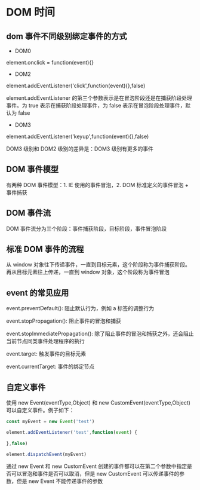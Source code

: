 # DOM 时间

## dom 事件不同级别绑定事件的方式

* DOM0

element.onclick = function(event){}

* DOM2

element.addEventListener('click',function(event){},false)

element.addEventListener 的第三个参数表示是在冒泡阶段还是在捕获阶段处理事件。为 true 表示在捕获阶段处理事件，为 false 表示在冒泡阶段处理事件，默认为 false

* DOM3

element.addEventListener('keyup',function(event){},false)

DOM3 级别和 DOM2 级别的差异是：DOM3 级别有更多的事件

## DOM 事件模型

有两种 DOM 事件模型：1. IE 使用的事件冒泡，2. DOM 标准定义的事件冒泡 + 事件捕获

## DOM 事件流

DOM 事件流分为三个阶段：事件捕获阶段，目标阶段，事件冒泡阶段

## 标准 DOM 事件的流程

从 window 对象往下传递事件，一直到目标元素，这个阶段称为事件捕获阶段。再从目标元素往上传递，一直到 window 对象，这个阶段称为事件冒泡

## event 的常见应用

event.preventDefault(): 阻止默认行为，例如 a 标签的调整行为

event.stopPropagation(): 阻止事件的冒泡和捕获

event.stopImmediatePropagation(): 除了阻止事件的冒泡和捕获之外，还会阻止当前节点同类事件处理程序的执行

event.target: 触发事件的目标元素

event.currentTarget: 事件的绑定节点

## 自定义事件

使用 new Event(eventType,Object) 和 new CustomEvent(eventType,Object) 可以自定义事件。例子如下：

```js
const myEvent = new Event('test')

element.addEventListener('test',function(event) {
  
},false)

element.dispatchEvent(myEvent)
``` 

通过 new Event 和 new CustomEvent 创建的事件都可以在第二个参数中指定是否可以冒泡和事件是否可以取消，但是 new CustomEvent 可以传递事件的参数，但是 new Event 不能传递事件的参数

